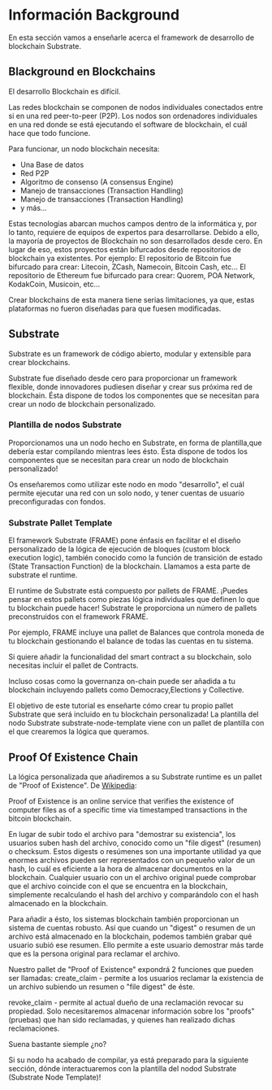 # Información Background

En esta sección vamos a enseñarle acerca el framework de desarrollo de blockchain Substrate.

## Blackground en Blockchains

El desarrollo Blockchain es difícil.

Las redes blockchain se componen de nodos individuales conectados entre si en una red peer-to-peer (P2P). Los nodos son ordenadores individuales en una red donde se está ejecutando el software de blockchain, el cuál hace que todo funcione.

Para funcionar, un nodo blockchain necesita:
- Una Base de datos
- Red P2P
- Algoritmo de consenso (A consensus Engine)
- Manejo de transacciones (Transaction Handling)
- Manejo de transacciones (Transaction Handling)
- y más...

Estas tecnologías abarcan muchos campos dentro de la informática y, por lo tanto, requiere de equipos de expertos para desarrollarse. Debido a ello, la mayoría de proyectos de Blockchain no son desarrollados desde cero. En lugar de eso, estos proyectos están bifurcados desde repositorios de blockchain ya existentes. Por ejemplo:
El repositorio de Bitcoin fue bifurcado para crear: Litecoin, ZCash, Namecoin, Bitcoin Cash, etc...
El repositorio de Ethereum fue bifurcado para crear: Quorem, POA Network, KodakCoin, Musicoin, etc...

Crear blockchains de esta manera tiene serias limitaciones, ya que, estas plataformas no fueron diseñadas para que fuesen modificadas.

## Substrate

Substrate es un framework de código abierto, modular y extensible para crear blockchains.

Substrate fue diseñado desde cero para proporcionar un framework flexible, donde innovadores pudiesen diseñar y crear sus próxima red de blockchain. Ésta dispone de todos los componentes que se necesitan para crear un nodo de blockchain personalizado.

### Plantilla de nodos Substrate

Proporcionamos una un nodo hecho en Substrate, en forma de plantilla,que debería estar compilando mientras lees ésto. Ésta dispone de todos los componentes que se necesitan para crear un nodo de blockchain personalizado!

Os enseñaremos como utilizar este nodo en modo "desarrollo", el cuál permite ejecutar una red con un solo nodo, y tener cuentas de usuario preconfiguradas con fondos.

### Substrate Pallet Template

El framework Substrate (FRAME) pone énfasis en facilitar el el diseño personalizado de la lógica de ejecución de bloques (custom block execution logic), también conocido como la función de transición de estado (State Transaction Function) de la blockchain. Llamamos a esta parte de substrate el runtime.

El runtime de Substrate está compuesto por pallets de FRAME. ¡Puedes pensar en estos pallets como piezas lógica individuales que definen lo que tu blockchain puede hacer! Substrate le proporciona un número de pallets preconstruidos con el framework FRAME.

Por ejemplo, FRAME incluye una pallet de Balances que controla moneda de tu blockchain gestionando el balance de todas las cuentas en tu sistema.

Si quiere añadir la funcionalidad del smart contract a su blockchain, solo necesitas incluir el pallet de Contracts.

Incluso cosas como la governanza on-chain puede ser añadida a tu blockchain incluyendo pallets como Democracy,Elections y Collective.

El objetivo de este tutorial es enseñarte cómo crear tu propio pallet Substrate que será incluido en tu blockchain personalizada! La plantilla del nodo Substrate substrate-node-template viene con un pallet de plantilla con el que crearemos la lógica que queramos.

## Proof Of Existence Chain

La lógica personalizada que añadiremos a su Substrate runtime es un pallet de "Proof of Existence". De [Wikipedia][Wikipedia]:

Proof of Existence is an online service that verifies the existence of computer files as of a specific time via timestamped transactions in the bitcoin blockchain.

En lugar de subir todo el archivo para "demostrar su existencia", los usuarios suben hash del archivo, conocido como un "file digest" (resumen) o checksum. Estos digests o resúmenes son una importante utilidad ya que enormes archivos pueden ser representados con un pequeño valor de un hash, lo cuál es eficiente a la hora de almacenar documentos en la blockchain. Cualquier usuario con un el archivo original puede comprobar que el archivo coincide con el que se encuentra en la blockchain, simplemente recalculando el hash del archivo y comparándolo con el hash almacenado en la blockchain.

Para añadir a ésto, los sistemas blockchain también proporcionan un sistema de cuentas robusto. Así que cuando un "digest" o resumen de un archivo está almacenado en la blockchain, podemos también grabar qué usuario subió ese resumen. Ello permite a este usuario demostrar más tarde que es la persona original para reclamar el archivo.

Nuestro pallet de "Proof of Existence" expondrá 2 funciones que pueden ser llamadas:
create_claim - permite a los usuarios reclamar la existencia de un archivo subiendo un resumen o "file digest" de éste.

revoke_claim - permite al actual dueño de una reclamación revocar su propiedad.
Solo necesitaremos almacenar información sobre los "proofs" (pruebas) que han sido reclamadas, y quienes han realizado dichas reclamaciones.

Suena bastante siemple ¿no?

Si su nodo ha acabado de compilar, ya está preparado para la siguiente sección, dónde interactuaremos con la plantilla del nodod Substrate (Substrate Node Template)!

[wikipedia]:https://en.wikipedia.org/wiki/Proof_of_Existence